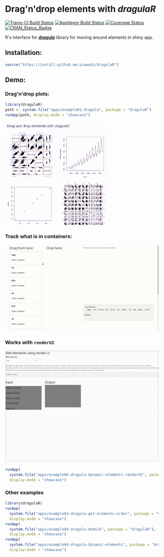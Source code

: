 # Drag'n'drop elements with *dragulaR*

[![Travis-CI Build Status](https://travis-ci.org/zzawadz/dragulaR.svg?branch=master)](https://travis-ci.org/zzawadz/dragulaR)
[![AppVeyor Build Status](https://ci.appveyor.com/api/projects/status/github/zzawadz/dragulaR?branch=master&svg=true)](https://ci.appveyor.com/project/zzawadz/dragulaR)
[![Coverage Status](https://img.shields.io/codecov/c/github/zzawadz/dragulaR/master.svg)](https://codecov.io/github/zzawadz/dragulaR?branch=master)
[![CRAN_Status_Badge](http://www.r-pkg.org/badges/version/dragulaR)](https://cran.r-project.org/package=dragulaR)

R's interface for ***[dragula](https://github.com/bevacqua/dragula)*** library for moving around elements in shiny app.

## Installation:

```r
source("https://install-github.me/zzawadz/dragulaR")
```

## Demo:

### Drag'n'drop plots:

```r
library(dragulaR)
path <- system.file("apps/example01-dragula", package = "dragulaR")
runApp(path, display.mode = "showcase")
```
![](media/basic.gif)

### Track what is in containers:

![](media/model.gif)

### Works with `renderUI`

![](media/renderui.gif)

```r
runApp(
  system.file("apps/example06-dragula-dynamic-elements-renderUI", package = "dragulaR"),
  display.mode = "showcase")
```

### Other examples

```r
library(dragulaR)
runApp(
  system.file("apps/example03-dragula-get-elements-order", package = "dragulaR"),
  display.mode = "showcase")
runApp(
  system.file("apps/example04-dragula-module", package = "dragulaR"),
  display.mode = "showcase")
runApp(
  system.file("apps/example04-dragula-dynamic-elements", package = "dragulaR"),
  display.mode = "showcase")
  
```
